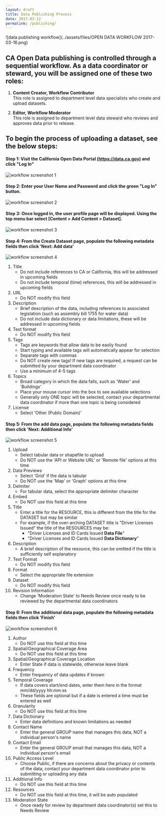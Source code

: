 ```yaml
---
layout: draft
title: Data Publishing Process
date: 2017-03-12
permalink: /publishing/
---
```


![data publishing workflow](../assets/files/OPEN DATA WORKFLOW 2017-03-16.png)

## CA Open Data publishing is controlled through a sequential workflow. As a data coordinator or steward, you will be assigned one of these two roles:

1. **Content Creator, Workflow Contributor**  
This role is assigned to department level data specialists who create and upload datasets.

2. **Editor, Workflow Moderator**  
This role is assigned to department level data steward who reviews and approves data prior to release.

## To begin the process of uploading a dataset, see the below steps:

#### **Step 1: Visit the California Open Data Portal [(https://data.ca.gov)](https://data.ca.gov) and click "Log In"**  

![workflow screenshot 1](../assets/workflow/workflow-01.png)

#### **Step 2: Enter your User Name and Password and click the green "Log In" button.**

![workflow screenshot 2](../assets/workflow/workflow-02.png)

#### **Step 3: Once logged in, the user profile page will be displayed. Using the top menu bar select [Content > Add Content > Dataset].**

![workflow screenshot 3](../assets/workflow/workflow-03.png)

#### **Step 4: From the Create Dataset page, populate the following metadata fields then click 'Next: Add data'**

![workflow screenshot 4](../assets/workflow/workflow-04.png)

1. Title
    - Do not include references to CA or California, this will be addressed in upcoming fields
    - Do not include temporal (time) references, this will be addressed in upcoming fields
1. URL
    - Do NOT modify this field
1. Description
    - Brief description of the data, including references to associated legislation (such as assembly bill 1755 for water data)
    - Do not include data dictionary or data limitations, these will be addressed in upcoming fields
1. Text format
    - Do NOT modify this field
1. Tags
    - Tags are keywords that allow data to be easily found
    - Start typing and available tags will automatically appear for selection
    - Separate tags with commas
    - Do NOT create new tags! If new tags are required, a request can be submitted by your department data coordinator
    - Use a minimum of 4-5 tags
1. Topics
    - Broad category in which the data falls, such as 'Water' and 'Buildings'
    - Place your mouse cursor into the box to see available selections
    - Generally only ONE topic will be selected, contact your departmental data coordinator if more than one topic is being considered
1. License
    - Select 'Other (Public Domain)'

#### **Step 5: From the add data page, populate the following metadata fields then click 'Next: Additional Info'**

![workflow screenshot 5](../assets/workflow/workflow-05.png)

1. Upload
    - Select tabular data or shapefile to upload
    - Do NOT use the 'API or Website URL' or 'Remote file' options at this time
2. Data Previews
    - Select 'Grid' if the data is tabular
    - Do NOT use the 'Map' or 'Graph' options at this time
3. Delmiter
    - For tabular data, select the appropriate delimiter character
4. Embed
    - Do NOT use this field at this time
5. Title
    - Enter a title for the RESOURCE, this is different from the title for the DATASET but may be similar
    - For example, if the over-arching DATASET title is "Driver Licenses Issued" the title of the RESOURCES may be:
        -  "Driver Licenses and ID Cards Issued **Data File**"
        -  "Driver Licenses and ID Cards Issued **Data Dictionary**"
6. Description
    - A brief description of the resource, this can be omitted if the title is sufficiently self explanatory
7. Text Format
    - Do NOT modify this field
8. Format
    - Select the appropriate file extension
9. Dataset
    - Do NOT modify this field
10. Revision Information
    - Change 'Moderation State' to Needs Review once ready to be reviewed by the departmental data coordinators

#### **Step 6: From the additional data page, populate the following metadata fields then click 'Finish'**

![workflow screenshot 6](../assets/workflow/workflow-06.png)

1. Author 
    - Do NOT use this field at this time
2. Spatial/Geographical Coverage Area
    - Do NOT use this field at this time
3. Spatial/Geographical Coverage Location
    - Enter State if data is statewide, otherwise leave blank
4. Frequency
    - Enter frequency of data updates if known
5. Temporal Coverage
    - If data covers start/end dates, enter them here in the format mm/dd/yyyy hh:mm:ss
    - These fields are optional but if a date is entered a time must be entered as well
6. Granularity
    - Do NOT use this field at this time
7. Data Dictionary
    - Enter data definitions and known limitations as needed
8. Contact Name
    - Enter the general GROUP name that manages this data, NOT a individual person's name
9. Contact Email
    - Enter the general GROUP email that manages this data, NOT a individual person's email
10. Public Access Level
    - Choose Public, if there are concerns about the privacy or contents of the data, contact your department data coordinator prior to submitting or uploading any data
11. Additional Info
    - Do NOT use this field at this time
12. Resources
    - Do NOT use this field at this time, it will be auto populated
13. Moderation State
    - Once ready for review by department data coordinator(s) set this to Needs Review